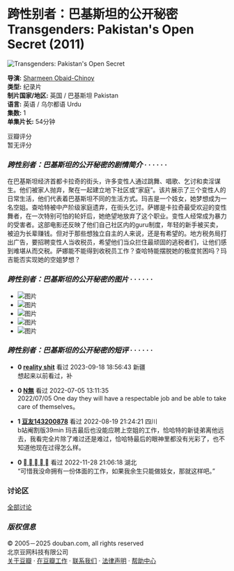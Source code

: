 # 跨性别者：巴基斯坦的公开秘密 Transgenders: Pakistan's Open Secret (2011)

![Transgenders: Pakistan's Open Secret](https://img9.doubanio.com/view/photo/s_ratio_poster/public/p2631103364.webp)

**导演:** [Sharmeen Obaid-Chinoy](/subject_search?search_text=Sharmeen%20Obaid-Chinoy)  
**类型:** 纪录片  
**制片国家/地区:** 英国 / 巴基斯坦 Pakistan  
**语言:** 英语 / 乌尔都语 Urdu  
**集数:** 1  
**单集片长:** 54分钟  

豆瓣评分  
暂无评分

### _跨性别者：巴基斯坦的公开秘密的剧情简介_ · · · · · ·

在巴基斯坦经济首都卡拉奇的街头，许多变性人通过跳舞、唱歌、乞讨和卖淫谋生。他们被家人抛弃，聚在一起建立地下社区或“家庭”。该片展示了三个变性人的日常生活，他们代表着巴基斯坦不同的生活方式。玛吉是一个妓女，她梦想成为一名空姐。查哈特被中产阶级家庭遗弃，在街头乞讨。萨娜是卡拉奇最受欢迎的变性舞者，在一次特别可怕的轮奸后，她绝望地放弃了这个职业。变性人经常成为暴力的受害者。这部电影还反映了他们自己社区内的guru制度，年轻的新手被买卖，被迫为长辈赚钱。但对于那些想独立自主的人来说，还是有希望的。地方税务局打出广告，要招聘变性人当收税员，希望他们当众拦住最顽固的逃税者们，让他们感到难堪从而交税。萨娜能不能得到收税员工作？查哈特能摆脱她的极度贫困吗？玛吉能否实现她的空姐梦想？

### _跨性别者：巴基斯坦的公开秘密的图片_ · · · · · · 

- ![图片](https://img9.doubanio.com/view/photo/sqxs/public/p2631103936.webp)
- ![图片](https://img2.doubanio.com/view/photo/sqxs/public/p2631103811.webp)
- ![图片](https://img3.doubanio.com/view/photo/sqxs/public/p2631103367.webp)
- ![图片](https://img9.doubanio.com/view/photo/sqxs/public/p2631103366.webp)
- ![图片](https://img9.doubanio.com/view/photo/sqxs/public/p2631103365.webp)

### _跨性别者：巴基斯坦的公开秘密的短评_ · · · · · · 

- **0 [reality shit](https://www.douban.com/people/buunshoryu/)** 看过 2023-09-18 18:56:43 新疆  
  想起来以前看过，补
  
- **0 [N無](https://www.douban.com/people/154314102/)** 看过 2022-07-05 13:11:35  
  2022/07/05 One day they will have a respectable job and be able to take care of themselves。
  
- **1 [豆友143200878](https://www.douban.com/people/beHappyooooy/)** 看过 2022-08-19 21:24:21 四川  
  b站阉割版39min 玛吉最后也没能应聘上空姐的工作，恰哈特的新徒弟离他远去，我看完全片除了难过还是难过，恰哈特最后的眼神里都没有光彩了，也不知道他现在过得怎么样。

- **0 [    ](https://www.douban.com/people/153114936/)** 看过 2022-11-28 21:06:18 湖北  
  “可惜我没命拥有一份体面的工作，如果我余生只能做妓女，那就这样吧。”
  
### 讨论区

[全部讨论](https://movie.douban.com/subject/35335959/discussion/)

### _版权信息_

© 2005－2025 douban.com, all rights reserved  
北京豆网科技有限公司  
[关于豆瓣](https://www.douban.com/about) · [在豆瓣工作](https://www.douban.com/jobs) · [联系我们](https://www.douban.com/about?topic=contactus) · [法律声明](https://www.douban.com/about/legal) · [帮助中心](https://help.douban.com/?app=movie)
<!-- tcd_original_link https://m.douban.com/movie/subject/35335959/ -->
